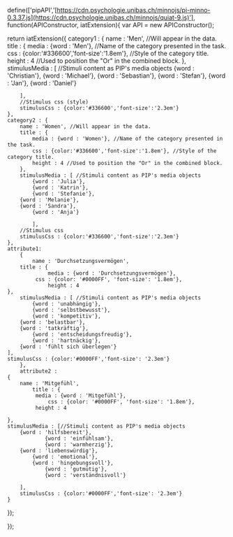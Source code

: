 define(['pipAPI','[https://cdn.psychologie.unibas.ch/minnojs/pi-minno-0.3.37.js](https://cdn.psychologie.unibas.ch/minnojs/quiat-9.js)'], function(APIConstructor, iatExtension){ 
var API = new APIConstructor();

return iatExtension({
	category1 : {
		name : 'Men', //Will appear in the data.
		title : {
			media : {word : 'Men'}, //Name of the category presented in the task.
			css : {color:'#336600','font-size':'1.8em'}, //Style of the category title.
			height : 4 //Used to position the "Or" in the combined block.
		}, 
		stimulusMedia : [ //Stimuli content as PIP's media objects
		    {word : 'Christian'},
            {word : 'Michael'},
            {word : 'Sebastian'},
            {word : 'Stefan'},
            {word : 'Jan'},
            {word : 'Daniel'}
			
		], 
		//Stimulus css (style)
		stimulusCss : {color:'#336600','font-size':'2.3em'}
	},	
	category2 :	{
		name : 'Women', //Will appear in the data.
		title : {
			media : {word : 'Women'}, //Name of the category presented in the task.
			css : {color:'#336600','font-size':'1.8em'}, //Style of the category title.
			height : 4 //Used to position the "Or" in the combined block.
		}, 
		stimulusMedia : [ //Stimuli content as PIP's media objects
		    {word : 'Julia'},
            {word : 'Katrin'},
     	    {word : 'Stefanie'},
   	    {word : 'Melanie'},
 	    {word : 'Sandra'},
    	    {word : 'Anja'}
     
			], 
		//Stimulus css
		stimulusCss : {color:'#336600','font-size':'2.3em'}
	},
	attribute1: 
		{
  			name : 'Durchsetzungsvermögen',
 		title : {
				 media : {word : 'Durchsetzungsvermögen'},
 			 css : {color: '#0000FF', 'font-size': '1.8em'}, 
  				 height : 4
   	},
 		stimulusMedia : [ //Stimuli content as PIP's media objects
   		    {word : 'unabhängig'},
            {word : 'selbstbewusst'},
     	    {word : 'kompetitiv'},
   	    {word : 'belastbar'},
 	    {word : 'tatkräftig'},
    	    {word : 'entscheidungsfreudig'},
     	    {word : 'hartnäckig'},
   	    {word : 'fühlt sich überlegen'}
 	],
	stimulusCss : {color:'#0000FF','font-size': '2.3em'}
 		},
   		attribute2 : 
 	{
		name : 'Mitgefühl',
  			title : {
 			 media : {word : 'Mitgefühl'},
  				 css : {color: '#0000FF', 'font-size': '1.8em'},
   			 height : 4
	
	},
	stimulusMedia : [//Stimuli content as PIP's media objects
		{word : 'hilfsbereit'},
                {word : 'einfühlsam'},
     	        {word : 'warmherzig'},
		{word : 'liebenswürdig'},
   	        {word : 'emotional'},
 	        {word : 'hingebungsvoll'},
    	        {word : 'gutmütig'},
     	        {word : 'verständnisvoll'}
   	        
		],
  		stimulusCss : {color:'#0000FF','font-size': '2.3em'}
	} 
});

});
